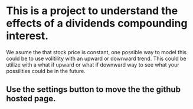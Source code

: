 # This is a project to understand the effects of a dividends compounding interest.

We asume the that stock price is constant, one possible way to model this could be to use volitility with an upward or downward trend. This could be utilize with a what if upward or 
what if downward way to see what your possilities could be in the future.

## Use the settings button to move the the github hosted page.
